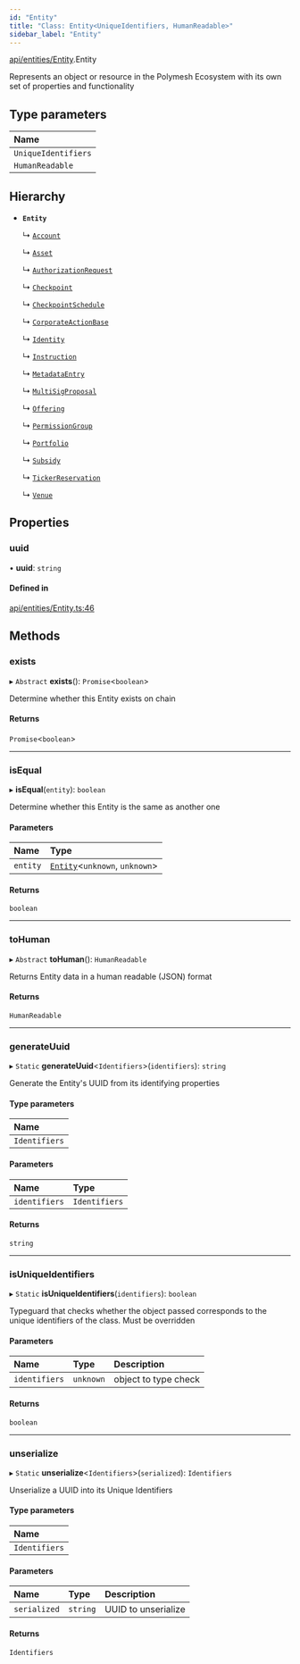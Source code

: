 ```yaml
---
id: "Entity"
title: "Class: Entity<UniqueIdentifiers, HumanReadable>"
sidebar_label: "Entity"
---
```


[api/entities/Entity](../../../../modules/API/Entities/Entity/Entity.md).Entity

Represents an object or resource in the Polymesh Ecosystem with its own set of properties and functionality

## Type parameters

| Name |
| :------ |
| `UniqueIdentifiers` |
| `HumanReadable` |

## Hierarchy

- **`Entity`**

  ↳ [`Account`](../Account/Account.md)

  ↳ [`Asset`](../Asset/Asset.md)

  ↳ [`AuthorizationRequest`](../AuthorizationRequest/AuthorizationRequest.md)

  ↳ [`Checkpoint`](../Checkpoint/Checkpoint.md)

  ↳ [`CheckpointSchedule`](../CheckpointSchedule/CheckpointSchedule.md)

  ↳ [`CorporateActionBase`](../CorporateActionBase/CorporateActionBase.md)

  ↳ [`Identity`](../Identity/Identity.md)

  ↳ [`Instruction`](../Instruction/Instruction.md)

  ↳ [`MetadataEntry`](../MetadataEntry/MetadataEntry.md)

  ↳ [`MultiSigProposal`](../MultiSigProposal/MultiSigProposal.md)

  ↳ [`Offering`](../Offering/Offering.md)

  ↳ [`PermissionGroup`](../PermissionGroup/PermissionGroup.md)

  ↳ [`Portfolio`](../Portfolio/Portfolio.md)

  ↳ [`Subsidy`](../Subsidy/Subsidy.md)

  ↳ [`TickerReservation`](../TickerReservation/TickerReservation.md)

  ↳ [`Venue`](../Venue/Venue.md)

## Properties

### uuid

• **uuid**: `string`

#### Defined in

[api/entities/Entity.ts:46](https://github.com/F-OBrien/polymesh-sdk/blob/012f1745/src/api/entities/Entity.ts#L46)

## Methods

### exists

▸ `Abstract` **exists**(): `Promise`<`boolean`\>

Determine whether this Entity exists on chain

#### Returns

`Promise`<`boolean`\>

___

### isEqual

▸ **isEqual**(`entity`): `boolean`

Determine whether this Entity is the same as another one

#### Parameters

| Name | Type |
| :------ | :------ |
| `entity` | [`Entity`](Entity.md)<`unknown`, `unknown`\> |

#### Returns

`boolean`

___

### toHuman

▸ `Abstract` **toHuman**(): `HumanReadable`

Returns Entity data in a human readable (JSON) format

#### Returns

`HumanReadable`

___

### generateUuid

▸ `Static` **generateUuid**<`Identifiers`\>(`identifiers`): `string`

Generate the Entity's UUID from its identifying properties

#### Type parameters

| Name |
| :------ |
| `Identifiers` |

#### Parameters

| Name | Type |
| :------ | :------ |
| `identifiers` | `Identifiers` |

#### Returns

`string`

___

### isUniqueIdentifiers

▸ `Static` **isUniqueIdentifiers**(`identifiers`): `boolean`

Typeguard that checks whether the object passed corresponds to the unique identifiers of the class. Must be overridden

#### Parameters

| Name | Type | Description |
| :------ | :------ | :------ |
| `identifiers` | `unknown` | object to type check |

#### Returns

`boolean`

___

### unserialize

▸ `Static` **unserialize**<`Identifiers`\>(`serialized`): `Identifiers`

Unserialize a UUID into its Unique Identifiers

#### Type parameters

| Name |
| :------ |
| `Identifiers` |

#### Parameters

| Name | Type | Description |
| :------ | :------ | :------ |
| `serialized` | `string` | UUID to unserialize |

#### Returns

`Identifiers`
